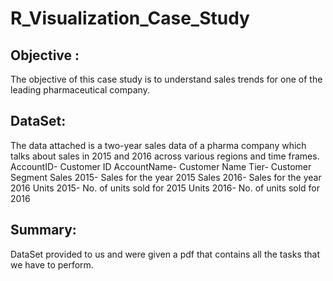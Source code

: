 # R_Visualization_Case_Study

## Objective :
The objective of this case study is to understand sales trends for one of the leading pharmaceutical company.

## DataSet:
The data attached is a two-year sales data of a pharma company which talks about sales in 2015 and 2016 across various regions and time frames.
AccountID- Customer ID
AccountName- Customer Name
Tier- Customer Segment
Sales 2015- Sales for the year 2015
Sales 2016- Sales for the year 2016
Units 2015- No. of units sold for 2015
Units 2016- No. of units sold for 2016

## Summary:
DataSet provided to us and were given a pdf that contains all the tasks that we have to perform.


